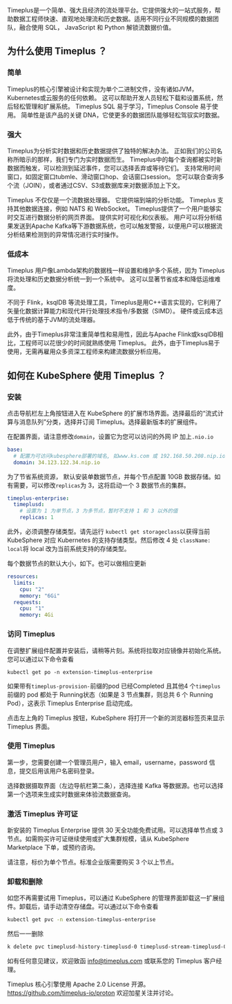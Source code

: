 Timeplus是一个简单、强大且经济的流处理平台。它提供强大的一站式服务，帮助数据工程师快速、直观地处理流和历史数据。适用不同行业不同规模的数据团队，融合使用 SQL， JavaScript 和 Python 解锁流数据价值。

## 为什么使用 Timeplus ？

### 简单

Timeplus的核心引擎被设计和实现为单个二进制文件，没有诸如JVM，Kubernetes或云服务的任何依赖。 这可以帮助开发人员轻松下载和设置系统，然后轻松管理和扩展系统。 Timeplus SQL 易于学习，Timeplus Console 易于使用。 简单性是该产品的关键 DNA，它使更多的数据团队能够轻松驾驭实时数据。

### 强大

Timeplus为分析实时数据和历史数据提供了独特的解决办法。 正如我们的公司名称所暗示的那样，我们专门为实时数据而生。 Timeplus中的每个查询都被实时新数据而触发，可以检测到延迟事件，您可以选择丢弃或等待它们。 支持常用时间窗口，如固定窗口tubmle、滑动窗口hop、会话窗口session。 您可以联合查询多个流（JOIN），或者通过CSV、S3或数据库来对数据添加上下文。

Timeplus 不仅仅是一个流数据处理器。 它提供端到端的分析功能。 Timeplus 支持其他数据连接，例如 NATS 和 WebSocket。 Timeplus提供了一个用户能够实时交互进行数据分析的网页界面。 提供实时可视化和仪表板。 用户可以将分析结果发送到Apache Kafka等下游数据系统，也可以触发警报，以便用户可以根据流分析结果检测到的异常情况进行实时操作。

### 低成本

Timeplus 用户像Lambda架构的数据栈一样设置和维护多个系统，因为  Timeplus 将流处理和历史数据分析统一到一个系统中。 这可以显著节省成本和降低运维难度。

不同于 Flink，ksqlDB 等流处理工具，Timeplus是用C++语言实现的，它利用了矢量化数据计算能力和现代并行处理技术指令/多数据（SIMD）。 硬件或云成本远低于传统的基于JVM的流处理器。

此外，由于Timeplus非常注重简单性和易用性，因此与Apache Flink或ksqlDB相比，工程师可以花很少的时间就熟练使用 Timeplus。 此外，由于Timeplus易于使用，无需再雇用众多资深工程师来构建流数据分析应用。

## 如何在 KubeSphere 使用 Timeplus ？

### 安装
点击导航栏左上角按钮进入在 KubeSphere 的扩展市场界面。选择最后的“流式计算与消息队列”分类，选择并订阅 Timeplus。选择最新版本的扩展组件。

在配置界面，请注意修改`domain`，设置它为您可以访问的外网 IP 加上`.nio.io`
```yaml
base:
  # 配置为可访问kubesphere部署的域名, 如www.ks.com 或 192.168.50.208.nip.io
  domain: 34.123.122.34.nip.io
```

为了节省系统资源， 默认安装单数据节点，并每个节点配置 10GB 数据存储。如有需要，可以修改`replicas`为 3，这将启动一个 3 数据节点的集群。
```yaml
timeplus-enterprise:
  timeplusd:
    # 设置为 1 为单节点，3 为多节点，暂时不支持 1 和 3 以外的值
    replicas: 1
```
此外，必须调整存储类型。请先运行 `kubectl get storageclass`以获得当前 KubeSphere 对应 Kubernetes 的支持存储类型。然后修改 4 处 `className: local`将 local 改为当前系统支持的存储类型。

每个数据节点的默认大小，如下。也可以做相应更新
```yaml
resources:
  limits:
    cpu: "2"
    memory: "6Gi"
  requests:
    cpu: "1"
    memory: 4Gi
```

### 访问 Timeplus
在调整扩展组件配置并安装后，请稍等片刻。系统将拉取对应镜像并初始化系统。您可以通过以下命令查看
```
kubectl get po -n extension-timeplus-enterprise
```
如果带有`timeplus-provision-`前缀的pod 已经Completed 且其他4 个`timeplus`前缀的 pod 都处于 Running状态（如果是 3 节点集群，则总共 6 个 Running Pod），这表示 Timeplus Enterprise 启动完成。

点击左上角的 Timeplus 按钮，KubeSphere 将打开一个新的浏览器标签页来显示 Timeplus 界面。

### 使用 Timeplus
第一步，您需要创建一个管理员用户，输入 email，username，password 信息，提交后用该用户名密码登录。

选择数据摄取界面（左边导航栏第二条），选择连接 Kafka 等数据源。也可以选择第一个选项来生成实时数据来体验流数据查询。

### 激活 Timeplus 许可证
新安装的 Timeplus Enterprise 提供 30 天全功能免费试用。可以选择单节点或 3 节点。如需购买许可证继续使用或扩大集群规模，请从 KubeSphere Marketplace 下单，或预约咨询。

请注意，标价为单个节点。标准企业版需要购买 3 个以上节点。

### 卸载和删除
如您不再需要试用 Timeplus，可以通过 KubeSphere 的管理界面卸载这一扩展组件。卸载后，请手动清空存储盘。可以通过以下命令查看
```sh
kubectl get pvc -n extension-timeplus-enterprise
```
然后一一删除
```sh
k delete pvc timeplusd-history-timeplusd-0 timeplusd-stream-timeplusd-0 kv-data-kv-0 -n extension-timeplus-enterprise
```
如有任何意见建议，欢迎致函 info@timeplus.com 或联系您的 Timeplus 客户经理。

Timeplus 核心引擎使用 Apache 2.0 License 开源。https://github.com/timeplus-io/proton 欢迎加星关注并讨论。
